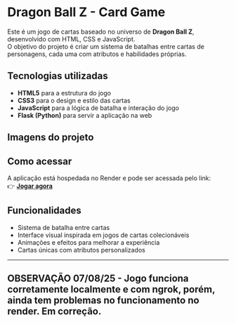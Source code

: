 # Dragon Ball Z - Card Game

Este é um jogo de cartas baseado no universo de **Dragon Ball Z**, desenvolvido com HTML, CSS e JavaScript.  
O objetivo do projeto é criar um sistema de batalhas entre cartas de personagens, cada uma com atributos e habilidades próprias.

## Tecnologias utilizadas
- **HTML5** para a estrutura do jogo  
- **CSS3** para o design e estilo das cartas  
- **JavaScript** para a lógica de batalha e interação do jogo  
- **Flask (Python)** para servir a aplicação na web  

## Imagens do projeto


## Como acessar
A aplicação está hospedada no Render e pode ser acessada pelo link:  
👉 **[Jogar agora](https://card-game-dbz-joao.onrender.com)**

## Funcionalidades
- Sistema de batalha entre cartas  
- Interface visual inspirada em jogos de cartas colecionáveis  
- Animações e efeitos para melhorar a experiência  
- Cartas únicas com atributos personalizados

---
## OBSERVAÇÃO 07/08/25 - Jogo funciona corretamente localmente e com ngrok, porém, ainda tem problemas no funcionamento no render. Em correção.
